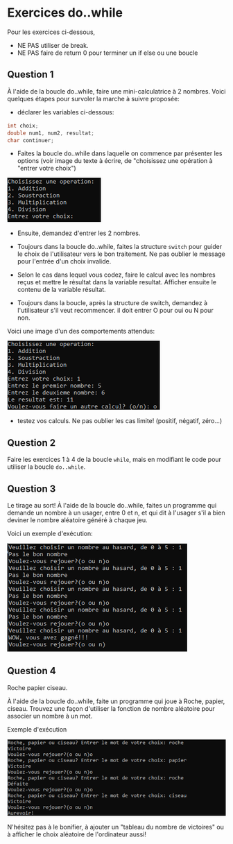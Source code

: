 # Exercices do..while

Pour les exercices ci-dessous, 
- NE PAS utiliser de break. 
- NE PAS faire de return 0 pour terminer un if else ou une boucle


## Question 1

À l'aide de la boucle do..while, faire une mini-calculatrice à 2 nombres. Voici quelques étapes pour survoler la marche à suivre proposée:

- déclarer les variables ci-dessous: 
```cpp
int choix;
double num1, num2, resultat;
char continuer;
``` 
- Faites la boucle do..while dans laquelle on commence par présenter les options (voir image du texte à écrire, de "choisissez une opération à "entrer votre choix")

![q11](img/Q11.png)

- Ensuite, demandez d'entrer les 2 nombres. 

- Toujours dans la boucle do..while, faites la structure `switch` pour guider le choix de l'utilisateur vers le bon traitement. Ne pas oublier le message pour l'entrée d'un choix invalide.

-  Selon le cas dans lequel vous codez, faire le calcul avec les nombres reçus et mettre le résultat dans la variable resultat. Afficher ensuite le contenu de la variable résultat. 

- Toujours dans la boucle, après la structure de switch, demandez à l'utilisateur s'il veut recommencer. il doit entrer O pour oui ou N pour non.


Voici une image d'un des comportements attendus:

![q1](img/Q1.png)

- testez vos calculs. Ne pas oublier les cas limite! (positif, négatif, zéro...)

## Question 2

Faire les exercices 1 à 4 de la boucle `while`, mais en modifiant le code pour utiliser la boucle `do..while`.

## Question 3

Le tirage au sort! À l'aide de la boucle do..while, faites un programme qui demande un nombre à un usager, entre 0 et n, et qui dit à l'usager s'il a bien deviner le nombre aléatoire généré à chaque jeu.

Voici un exemple d'exécution:

![q2](img/Q2.png)

## Question 4 

Roche papier ciseau.

À l'aide de la boucle do..while, faite un programme qui joue à Roche, papier, ciseau. Trouvez une façon d'utiliser la fonction de nombre aléatoire pour associer un nombre à un mot.

Exemple d'exécution

![q3](img/Q3.png)

N'hésitez pas à le bonifier, à ajouter un "tableau du nombre de victoires" ou à afficher le choix aléatoire de l'ordinateur aussi!